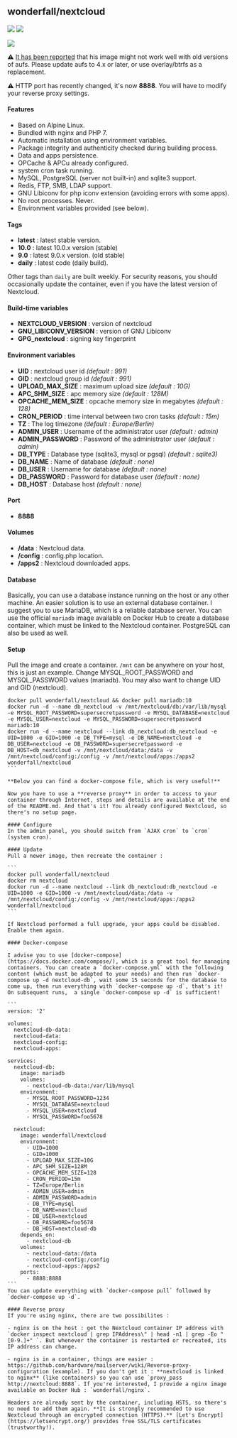 ## wonderfall/nextcloud

[![](https://images.microbadger.com/badges/version/wonderfall/nextcloud.svg)](http://microbadger.com/images/wonderfall/nextcloud "Get your own version badge on microbadger.com") [![](https://images.microbadger.com/badges/image/wonderfall/nextcloud.svg)](http://microbadger.com/images/wonderfall/nextcloud "Get your own image badge on microbadger.com")

![](https://s32.postimg.org/69nev7aol/Nextcloud_logo.png)

:warning: [It has been reported](https://github.com/Wonderfall/dockerfiles/issues/37) that his image might not work well with old versions of aufs. Please update aufs to 4.x or later, or use overlay/btrfs as a replacement.

:warning: HTTP port has recently changed, it's now **8888**. You will have to modify your reverse proxy settings.

#### Features
- Based on Alpine Linux.
- Bundled with nginx and PHP 7.
- Automatic installation using environment variables.
- Package integrity and authenticity checked during building process.
- Data and apps persistence.
- OPCache & APCu already configured.
- system cron task running.
- MySQL, PostgreSQL (server not built-in) and sqlite3 support.
- Redis, FTP, SMB, LDAP support.
- GNU Libiconv for php iconv extension (avoiding errors with some apps).
- No root processes. Never.
- Environment variables provided (see below).

#### Tags
- **latest** : latest stable version.
- **10.0** : latest 10.0.x version (stable)
- **9.0** : latest 9.0.x version. (old stable)
- **daily** : latest code (daily build).

Other tags than `daily` are built weekly. For security reasons, you should occasionally update the container, even if you have the latest version of Nextcloud.

#### Build-time variables
- **NEXTCLOUD_VERSION** : version of nextcloud
- **GNU_LIBICONV_VERSION** : version of GNU Libiconv
- **GPG_nextcloud** : signing key fingerprint

#### Environment variables
- **UID** : nextcloud user id *(default : 991)*
- **GID** : nextcloud group id *(default : 991)*
- **UPLOAD_MAX_SIZE** : maximum upload size *(default : 10G)*
- **APC_SHM_SIZE** : apc memory size *(default : 128M)*
- **OPCACHE_MEM_SIZE** : opcache memory size in megabytes *(default : 128)*
- **CRON_PERIOD** : time interval between two cron tasks *(default : 15m)*
- **TZ** : The log timezone *(default : Europe/Berlin)*
- **ADMIN_USER** : Username of the administrator user *(default : admin)*
- **ADMIN_PASSWORD** : Password of the administrator user *(default : admin)*
- **DB_TYPE** : Database type (sqlite3, mysql or pgsql) *(default : sqlite3)*
- **DB_NAME** : Name of database *(default : none)*
- **DB_USER** : Username for database *(default : none)*
- **DB_PASSWORD** : Password for database user *(default : none)*
- **DB_HOST** : Database host *(default : none)*

#### Port
- **8888**

#### Volumes
- **/data** : Nextcloud data.
- **/config** : config.php location.
- **/apps2** : Nextcloud downloaded apps.

#### Database
Basically, you can use a database instance running on the host or any other machine. An easier solution is to use an external database container. I suggest you to use MariaDB, which is a reliable database server. You can use the official `mariadb` image available on Docker Hub to create a database container, which must be linked to the Nextcloud container. PostgreSQL can also be used as well.

#### Setup
Pull the image and create a container. `/mnt` can be anywhere on your host, this is just an example. Change MYSQL_ROOT_PASSWORD and MYSQL_PASSWORD values (mariadb). You may also want to change UID and GID (nextcloud).

````
docker pull wonderfall/nextcloud && docker pull mariadb:10
docker run -d --name db_nextcloud -v /mnt/nextcloud/db:/var/lib/mysql -e MYSQL_ROOT_PASSWORD=supersecretpassword -e MYSQL_DATABASE=nextcloud -e MYSQL_USER=nextcloud -e MYSQL_PASSWORD=supersecretpassword mariadb:10
docker run -d --name nextcloud --link db_nextcloud:db_nextcloud -e UID=1000 -e GID=1000 -e DB_TYPE=mysql -e DB_NAME=nextcloud -e DB_USER=nextcloud -e DB_PASSWORD=supersecretpassword -e DB_HOST=db_nextcloud -v /mnt/nextcloud/data:/data -v /mnt/nextcloud/config:/config -v /mnt/nextcloud/apps:/apps2 wonderfall/nextcloud
```

**Below you can find a docker-compose file, which is very useful!**

Now you have to use a **reverse proxy** in order to access to your container through Internet, steps and details are available at the end of the README.md. And that's it! You already configured Nextcloud, so there's no setup page.

#### Configure
In the admin panel, you should switch from `AJAX cron` to `cron` (system cron).

#### Update
Pull a newer image, then recreate the container :

```
docker pull wonderfall/nextcloud
docker rm nextcloud
docker run -d --name nextcloud --link db_nextcloud:db_nextcloud -e UID=1000 -e GID=1000 -v /mnt/nextcloud/data:/data -v /mnt/nextcloud/config:/config -v /mnt/nextcloud/apps:/apps2 wonderfall/nextcloud
```

If Nextcloud performed a full upgrade, your apps could be disabled. Enable them again.

#### Docker-compose

I advise you to use [docker-compose](https://docs.docker.com/compose/), which is a great tool for managing containers. You can create a `docker-compose.yml` with the following content (which must be adapted to your needs) and then run `docker-compose up -d nextcloud-db`, wait some 15 seconds for the database to come up, then run everything with `docker-compose up -d`, that's it! On subsequent runs,  a single `docker-compose up -d` is sufficient!

```
version: '2'

volumes:
  nextcloud-db-data:
  nextcloud-data:
  nextcloud-config:
  nextcloud-apps:

services:
  nextcloud-db:
    image: mariadb
    volumes:
      - nextcloud-db-data:/var/lib/mysql
    environment:
      - MYSQL_ROOT_PASSWORD=1234
      - MYSQL_DATABASE=nextcloud
      - MYSQL_USER=nextcloud
      - MYSQL_PASSWORD=foo5678

  nextcloud:
    image: wonderfall/nextcloud
    environment:
      - UID=1000
      - GID=1000
      - UPLOAD_MAX_SIZE=10G
      - APC_SHM_SIZE=128M
      - OPCACHE_MEM_SIZE=128
      - CRON_PERIOD=15m
      - TZ=Europe/Berlin
      - ADMIN_USER=admin
      - ADMIN_PASSWORD=admin
      - DB_TYPE=mysql
      - DB_NAME=nextcloud
      - DB_USER=nextcloud
      - DB_PASSWORD=foo5678
      - DB_HOST=nextcloud-db
    depends_on:
      - nextcloud-db
    volumes:
      - nextcloud-data:/data
      - nextcloud-config:/config
      - nextcloud-apps:/apps2
    ports:
      - 8888:8888
```
You can update everything with `docker-compose pull` followed by `docker-compose up -d`.

#### Reverse proxy
If you're using nginx, there are two possibilites :

- nginx is on the host : get the Nextcloud container IP address with `docker inspect nextcloud | grep IPAddress\" | head -n1 | grep -Eo "[0-9.]+" `. But whenever the container is restarted or recreated, its IP address can change.

- nginx is in a container, things are easier : https://github.com/hardware/mailserver/wiki/Reverse-proxy-configuration (example). If you don't get it : **nextcloud is linked to nginx** (like containers) so you can use `proxy_pass http://nextcloud:8888`. If you're interested, I provide a nginx image available on Docker Hub : `wonderfall/nginx`.

Headers are already sent by the container, including HSTS, so there's no need to add them again. **It is strongly recommended to use Nextcloud through an encrypted connection (HTTPS).** [Let's Encrypt](https://letsencrypt.org/) provides free SSL/TLS certificates (trustworthy!).
